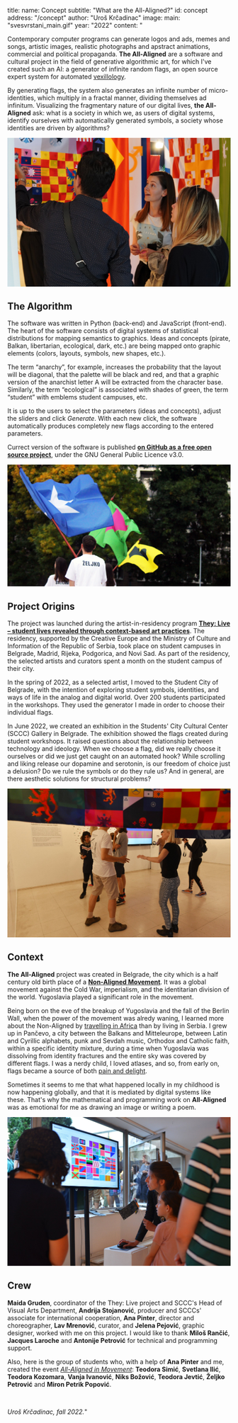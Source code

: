 title:
    name: Concept 
    subtitle: "What are the All-Aligned?"
id: concept
address: "/concept"
author: "Uroš Krčadinac"
image:
    main: "svesvrstani_main.gif"
year: "2022"
content: "<p class='regular'>Contemporary computer programs can generate logos and ads, memes and songs, artistic images, realistic photographs and apstract animations, commercial and political propaganda. <strong>The All-Aligned</strong> are a software and cultural project in the field of generative algorithmic art, for which I've created such an AI: a generator of infinite random flags, an open source expert system for automated <a href='https://en.wikipedia.org/wiki/Vexillology' target='_blank'>vexillology</a>.</p>
    <p class='regular'>By generating flags, the system also generates an infinite number of micro-identities, which multiply in a fractal manner, dividing themselves ad infinitum. Visualizing the fragmentary nature of our digital lives, <strong>the All-Aligned</strong> ask: what is a society in which we, as users of digital systems, identify ourselves with automatically generated symbols, a society whose identities are driven by algorithms?</p>
    <div class='img-container'>
        <img src='/static/space/svesvrstani/media/izlozba_dksg_000.jpg'>
    </div>
    <h2 class='regular'>The Algorithm</h2>
    <p class='regular'>The software was written in Python (back-end) and JavaScript (front-end). The heart of the software consists of digital systems of statistical distributions for mapping semantics to graphics. Ideas and concepts (pirate, Balkan, libertarian, ecological, dark, etc.) are being mapped onto graphic elements (colors, layouts, symbols, new shapes, etc.).</p>
    <p class='regular'>The term “anarchy”, for example, increases the probability that the layout will be diagonal, that the palette will be black and red, and that a graphic version of the anarchist letter A will be extracted from the character base. Similarly, the term “ecological” is associated with shades of green, the term “student” with emblems student campuses, etc.</p>
    <p class='regular'>It is up to the users to select the parameters (ideas and concepts), adjust the sliders and click <em>Generate</em>. With each new click, the software automatically produces completely new flags according to the entered parameters.</p>
    <p class='regular'>Currect version of the software is published <a href='https://github.com/parthenocissus/allaligned-svesvrstani' target='_blank'><strong>on GitHub as a free open source project</strong></a>, under the GNU General Public Licence v3.0.</p>
    <div class='img-container'>
        <img src='/static/space/svesvrstani/media/upokretu.jpg'>
    </div>
    <h2 class='regular'>Project Origins</h2>
    <p class='regular'>The project was launched during the artist-in-residency program <a href='https://theylive.eu/' target='_blank'><strong>They: Live – student lives revealed through context-based art practices</strong></a>. The residency, supported by the Creative Europe and the Ministry of Culture and Information of the Republic of Serbia, took place on student campuses in Belgrade, Madrid, Rijeka, Podgorica, and Novi Sad. As part of the residency, the selected artists and curators spent a month on the student campus of their city.</p>
    <p class='regular'>In the spring of 2022, as a selected artist, I moved to the Student City of Belgrade, with the intention of exploring student symbols, identities, and ways of life in the analog and digital world. Over 200 students participated in the workshops. They used the generator I made in order to choose their individual flags.</p>
    <p class='regular'>In June 2022, we created an exhibition in the Students' City Cultural Center (SCCC) Gallery in Belgrade. The exhibition showed the flags created during student workshops. It raised questions about the relationship between technology and ideology. When we choose a flag, did we really choose it ourselves or did we just get caught on an automated hook? While scrolling and liking release our dopamine and serotonin, is our freedom of choice just a delusion? Do we rule the symbols or do they rule us? And in general, are there aesthetic solutions for structural problems?</p>
    <div class='img-container'>
        <img src='/static/space/svesvrstani/media/izlozba_dksg_001.jpg'>
    </div>
    <h2 class='regular'>Context</h2>
    <p class='regular'><strong>The All-Aligned</strong> project was created in Belgrade, the city which is a half century old birth place of a <strong><a href='https://en.wikipedia.org/wiki/Non-Aligned Movement' target='_blank'>Non-Aligned Movement</a></strong>. It was a global movement against the Cold War, imperialism, and the identitarian division of the world. Yugoslavia played a significant role in the movement.</p>
    <p class='regular'>Being born on the eve of the breakup of Yugoslavia and the fall of the Berlin Wall, when the power of the movement was alredy waning, I learned more about the Non-Aligned by <a href='/work/projects/bantustan-book/' target=' _blank'>travelling in Africa</a> than by living in Serbia. I grew up in Pančevo, a city between the Balkans and Mitteleurope, between Latin and Cyrillic alphabets, punk and Sevdah music, Orthodox and Catholic faith, within a specific identity mixture, during a time when Yugoslavia was dissolving from identity fractures and the entire sky was covered by different flags. I was a nerdy child, I loved atlases, and so, from early on, flags became a source of both <a href='/rad/sveska/bantustan-interactive-exhibition/' target='_blank'>pain and delight</a>.
    <p class='regular'>Sometimes it seems to me that what happened locally in my childhood is now happening globally, and that it is mediated by digital systems like these. That's why the mathematical and programming work on <strong>All-Aligned</strong> was as emotional for me as drawing an image or writing a poem.</p>
    <div class='img-container'>
        <img src='/static/space/svesvrstani/media/izlozba_dksg_002.jpg'>
    </div>
    <h2 class='regular'>Crew</h2>
    <p class='regular'><strong>Maida Gruden</strong>, coordinator of the They: Live project and SCCC's Head of Visual Arts Department, <strong>Andrija Stojanović</strong>, producer and SCCCs' associate for international cooperation, <strong>Ana Pinter</strong>, director and choreographer, <strong>Lav Mrenović</strong>, curator, and <strong>Jelena Pejović</strong>, graphic designer, worked with me on this project. I would like to thank <strong>Miloš Rančić</strong>, <strong>Jacques Laroche</strong> and <strong>Antonije Petrović</strong> for technical and programming support.</p>
    <p class='regular'>Also, here is the group of students who, with a help of <strong>Ana Pinter</strong> and me, created the event <a href='/all-aligned/exhibitions/u-pokretu'><em>All-Aligned in Movement</em></a>: <strong>Teodora Simić</strong>, <strong>Svetlana Ilić</strong>, <strong>Teodora Kozomara</strong>, <strong>Vanja Ivanović</strong>, <strong>Niks Božović</strong>, <strong>Teodora Jevtić</strong>, <strong>Željko Petrović</strong> and <strong>Miron Petrik Popović</strong>.</p>
    <br>
    <p class='regular'><em>Uroš Krčadinac, fall 2022.</em>"
